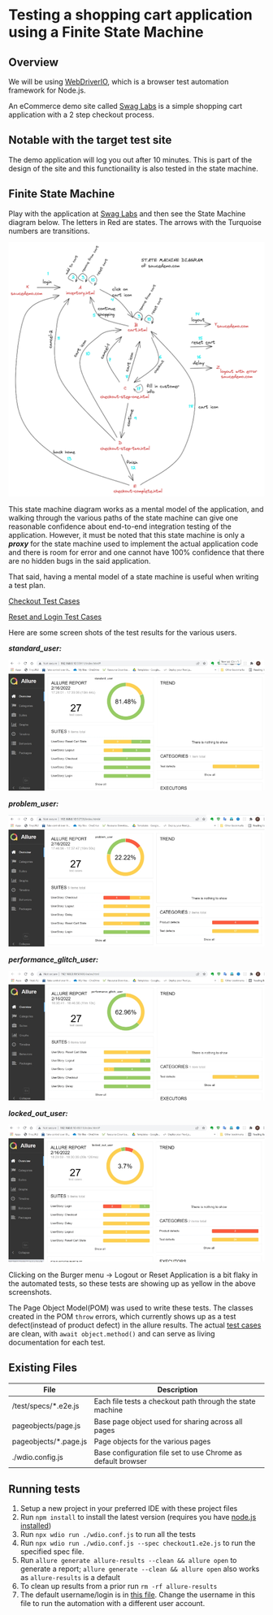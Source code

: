 # Testing a shopping cart application using a Finite State Machine

## Overview

We will be using [WebDriverIO](https://webdriver.io/), which is a browser test automation framework for Node.js. 

An eCommerce demo site called [Swag Labs](https://www.saucedemo.com/) is a simple shopping cart application with a 2 step checkout process. 

## Notable with the target test site

The demo application will log you out after 10 minutes. This is part of the design of the site and this functionaility is also tested in the state machine. 

## Finite State Machine
Play with the application at [Swag Labs](https://www.saucedemo.com/) and then see the State Machine diagram below. The letters in Red are states. The arrows with the Turquoise numbers are transitions.

![State Machine](../images/StateMachineExcaliDraw.png) 

This state machine diagram works as a mental model of the application, and walking through the various paths of the state machine can give one reasonable confidence about end-to-end integration testing of the application. However, it must be noted that this state machine is only a ***proxy*** for the state machine used to implement the actual application code and there is room for error and one cannot have 100% confidence that there are no hidden bugs in the said application.

That said, having a mental model of a state machine is useful when writing a test plan.

[Checkout Test Cases](../StateDiagramCheckoutTestCases.md)

[Reset and Login Test Cases](../StateDiagramLoginResetTestCases.md)

Here are some screen shots of the test results for the various users.

***standard_user:***

![standard_user](../result-screenshots/allure-standard_user.png)

***problem_user:***

![problem_user](../result-screenshots/allure-problem_user.png)

***performance_glitch_user:***

![performance_glitch_user](../result-screenshots/allure-performance_glitch_user.png)

***locked_out_user:***

![locked_out_user](../result-screenshots/allure-locked_out_user.png)

Clicking on the Burger menu -> Logout or Reset Application is a bit flaky in the automated tests, so these tests are showing up as yellow in the above screenshots.

The Page Object Model(POM) was used to write these tests. The classes created in the POM `throw` errors, which currently shows up as a test defect(instead of product defect) in the allure results. The actual [test cases](../test/specs) are clean, with `await object.method()` and can serve as living documentation for each test.

## Existing Files

| File | Description |
| ------ | ------ |
| /test/specs/*.e2e.js | Each file tests a checkout path through the state machine|
| pageobjects/page.js | Base page object used for sharing across all pages |
| pageobjects/*.page.js | Page objects for the various pages |
| ./wdio.config.js | Base configuration file set to use Chrome as default browser |

## Running tests

1. Setup a new project in your preferred IDE with these project files
2. Run `npm install` to install the latest version (requires you have [node.js installed](https://nodejs.org/en/download/))
3. Run `npx wdio run ./wdio.conf.js` to run all the tests
4. Run `npx wdio run ./wdio.conf.js --spec checkout1.e2e.js` to run the specified spec file. 
5. Run `allure generate allure-results --clean && allure open` to generate a report; `allure generate --clean && allure open` also works as `allure-results` is a default
6. To clean up results from a prior run `rm -rf allure-results`
7. The default username/login is in [this file](../data/logindata.js). Change the username in this file to run the automation with a different user account.
